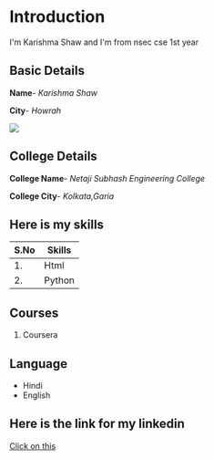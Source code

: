 # Introduction
I'm Karishma Shaw and I'm from nsec cse 1st year

## Basic Details
**Name**- *Karishma Shaw*

**City**- *Howrah*

<img src="https://img.icons8.com/bubbles/100/000000/kolkata.png"/>

## College Details
**College Name**- *Netaji Subhash Engineering College*

**College City**- *Kolkata,Garia*

## Here is my skills 
| S.No | Skills|
|---|---|
|1.| Html|
|2.| Python|

## Courses
1. Coursera

## Language
- Hindi
- English

## Here is the link for my linkedin
[Click on this](https://www.linkedin.com/in/karishma-shaw-b82400218)


